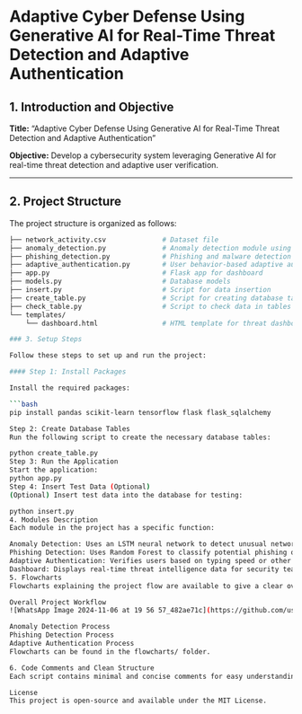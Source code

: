 # Adaptive Cyber Defense Using Generative AI for Real-Time Threat Detection and Adaptive Authentication

## 1. Introduction and Objective
**Title:** “Adaptive Cyber Defense Using Generative AI for Real-Time Threat Detection and Adaptive Authentication”

**Objective:** 
Develop a cybersecurity system leveraging Generative AI for real-time threat detection and adaptive user verification.

---

## 2. Project Structure
The project structure is organized as follows:

```bash
├── network_activity.csv              # Dataset file
├── anomaly_detection.py              # Anomaly detection module using LSTM
├── phishing_detection.py             # Phishing and malware detection using RandomForest
├── adaptive_authentication.py        # User behavior-based adaptive authentication
├── app.py                            # Flask app for dashboard
├── models.py                         # Database models
├── insert.py                         # Script for data insertion
├── create_table.py                   # Script for creating database tables
├── check_table.py                    # Script to check data in tables
└── templates/
    └── dashboard.html                # HTML template for threat dashboard

### 3. Setup Steps

Follow these steps to set up and run the project:

#### Step 1: Install Packages

Install the required packages:

```bash
pip install pandas scikit-learn tensorflow flask flask_sqlalchemy

Step 2: Create Database Tables
Run the following script to create the necessary database tables:

python create_table.py
Step 3: Run the Application
Start the application:
python app.py
Step 4: Insert Test Data (Optional)
(Optional) Insert test data into the database for testing:

python insert.py
4. Modules Description
Each module in the project has a specific function:

Anomaly Detection: Uses an LSTM neural network to detect unusual network activity.
Phishing Detection: Uses Random Forest to classify potential phishing or malware threats.
Adaptive Authentication: Verifies users based on typing speed or other behavioral patterns.
Dashboard: Displays real-time threat intelligence data for security teams to respond promptly.
5. Flowcharts
Flowcharts explaining the project flow are available to give a clear overview of the workflow:

Overall Project Workflow
![WhatsApp Image 2024-11-06 at 19 56 57_482ae71c](https://github.com/user-attachments/assets/01a83931-bb86-4fb2-89a1-bdace9137911)

Anomaly Detection Process
Phishing Detection Process
Adaptive Authentication Process
Flowcharts can be found in the flowcharts/ folder.

6. Code Comments and Clean Structure
Each script contains minimal and concise comments for easy understanding. Code indentation and naming conventions are consistent throughout the project.

License
This project is open-source and available under the MIT License.


